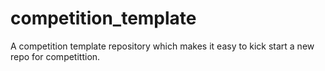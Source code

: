 # competition_template
A competition template repository which makes it easy to kick start a new repo for competittion. 

